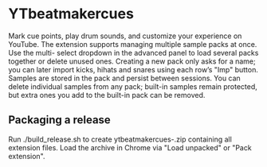 # YTbeatmakercues
Mark cue points, play drum sounds, and customize your experience on YouTube.
The extension supports managing multiple sample packs at once. Use the multi-
select dropdown in the advanced panel to load several packs together or delete
unused ones. Creating a new pack only asks for a name; you can later import
kicks, hihats and snares using each row’s "Imp" button. Samples are stored in
the pack and persist between sessions. You can delete individual samples from
any pack; built-in samples remain protected, but extra ones you add to the
built-in pack can be removed.

## Packaging a release

Run ./build_release.sh to create ytbeatmakercues-<version>.zip containing all extension files. Load the archive in Chrome via "Load unpacked" or "Pack extension".
